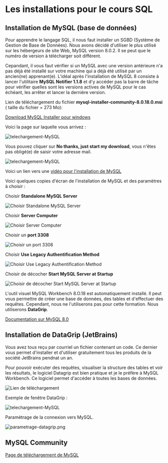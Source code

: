 # Les installations pour le cours SQL

## Installation de MySQL (base de données)

Pour apprendre le langage SQL, il nous faut installer un SGBD (Système de Gestion de Base de Données). Nous avons décidé d'utiliser le plus utilisé sur les hébergeurs de site Web, MySQL version 8.0.2. Il se peut que le numéro de version à télécharger soit différent.

Cepandant, il vous faut vérifier si un MySQL avec une version antérieure n'a pas déjà été installé sur votre machine qui a déjà été utilisé par un ancien(ne) apprenant(e). L'idéal après l'installation de MySQL 8 consiste à lancer l'utilitaire **MySQL Notifier 1.1.8** et d'y accéder pas la barre de tâche pour vérifier quelles sont les versions actives de MySQL pour le cas échéant, les arrêter et lancer la dernière version.

Lien de téléchargement du fichier **mysql-installer-community-8.0.18.0.msi** ( taille du fichier = 273 Mo):

[Download MySQL Installer pour windows](https://dev.mysql.com/downloads/installer/)

Voici la page sur laquelle vous arrivez :

![telechargement-MySQL](../images/telechargement-MySQL.png)

Vous pouvez cliquer sur **No thanks, just start my download**, vous n'êtes pas obligé(e) de saisir votre adresse mail.

![telechargement-MySQL](../images/telechargement-begin.png)

Voici un lien vers une [vidéo pour l'installation de MySQL](http://www.tomshardware.co.uk/faq/id-3682255/install-mysql-windows.html)

Voici quelques copies d'écran de l'installation de MySQL et des paramètres à choisir :

Choisir **Standalone MySQL Server**

![Choisir Standalone MySQL Server](../images/installer-mysql001.png)

Choisir **Server Computer**

![Choisir Server Computer](../images/installer-mysql002.png)

Choisir un **port 3308**

![Choisir un port 3308](../images/installer-mysql003.png)

Choisir **Use Legacy Authentification Method**

![Choisir Use Legacy Authentification Method](../images/installer-mysql004.png)

Choisir de décocher **Start MySQL Server at Startup**

![Choisir de décocher Start MySQL Server at Startup](../images/installer-mysql006.png)

L'outil visuel MySQL Workbench 8.O.18 est automatiquement installé. Il peut vous permettre de créer une base de données, des tables et d'effectuer des requêtes. Cependant, nous ne l'utiliserons pas pour cette formation. Nous utiliserons **DataGrip**.

[Documentation sur MySQL 8.0](https://dev.mysql.com/doc/refman/8.0/en/)

## Installation de DataGrip (JetBrains)

Vous avez tous reçu par courriel un fichier contenant un code. Ce dernier vous permet d'installer et d'utiliser gratuitement tous les produits de la société JetBrains pendnat un an.

Pour pouvoir exécuter des requêtes, visualiser la structure des tables et voir les résultats, le logiciel Datagrip est bien pratique et je le préfère à MySQL Workbench. Ce logiciel permet d'accéder à toutes les bases de données.

![Lien de téléchargement](../images/datagrip-jetbrains.png)

Exemple de fenêtre DataGrip :

![telechargement-MySQL](../images/fenetre-exemple-datagrip.png)

Paramètrage de la connexion vers MySQL.

![parametrage-datagrip.png](../images/parametrage-datagrip.png)

## MySQL Community

[Page de téléchargement de MySQL](https://dev.mysql.com/downloads/)